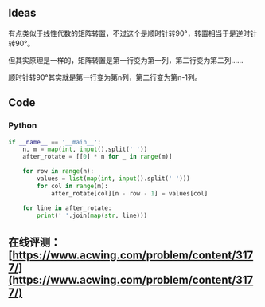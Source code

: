 ## Ideas

有点类似于线性代数的矩阵转置，不过这个是顺时针转90°，转置相当于是逆时针转90°。

但其实原理是一样的，矩阵转置是第一行变为第一列，第二行变为第二列……

顺时针转90°其实就是第一行变为第n列，第二行变为第n-1列。

## Code

### Python

```python
if __name__ == '__main__':
	n, m = map(int, input().split(' '))
	after_rotate = [[0] * n for _ in range(m)]

	for row in range(n):
		values = list(map(int, input().split(' ')))
		for col in range(m):
			after_rotate[col][n - row - 1] = values[col]

	for line in after_rotate:
		print(' '.join(map(str, line)))
```

## 在线评测：[https://www.acwing.com/problem/content/3177/](https://www.acwing.com/problem/content/3177/)